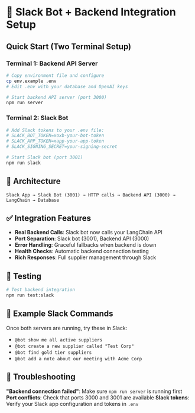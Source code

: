 # 🚀 Slack Bot + Backend Integration Setup

## Quick Start (Two Terminal Setup)

### Terminal 1: Backend API Server
```bash
# Copy environment file and configure
cp env.example .env
# Edit .env with your database and OpenAI keys

# Start backend API server (port 3000)
npm run server
```

### Terminal 2: Slack Bot
```bash
# Add Slack tokens to your .env file:
# SLACK_BOT_TOKEN=xoxb-your-bot-token
# SLACK_APP_TOKEN=xapp-your-app-token  
# SLACK_SIGNING_SECRET=your-signing-secret

# Start Slack bot (port 3001)
npm run slack
```

## 🔧 Architecture

```
Slack App → Slack Bot (3001) → HTTP calls → Backend API (3000) → LangChain → Database
```

## ✅ Integration Features

- **Real Backend Calls**: Slack bot now calls your LangChain API
- **Port Separation**: Slack bot (3001), Backend API (3000)
- **Error Handling**: Graceful fallbacks when backend is down
- **Health Checks**: Automatic backend connection testing
- **Rich Responses**: Full supplier management through Slack

## 🧪 Testing

```bash
# Test backend integration
npm run test:slack
```

## 📝 Example Slack Commands

Once both servers are running, try these in Slack:

- `@bot show me all active suppliers`
- `@bot create a new supplier called "Test Corp"`
- `@bot find gold tier suppliers`
- `@bot add a note about our meeting with Acme Corp`

## 🚨 Troubleshooting

**"Backend connection failed"**: Make sure `npm run server` is running first
**Port conflicts**: Check that ports 3000 and 3001 are available
**Slack tokens**: Verify your Slack app configuration and tokens in `.env`
